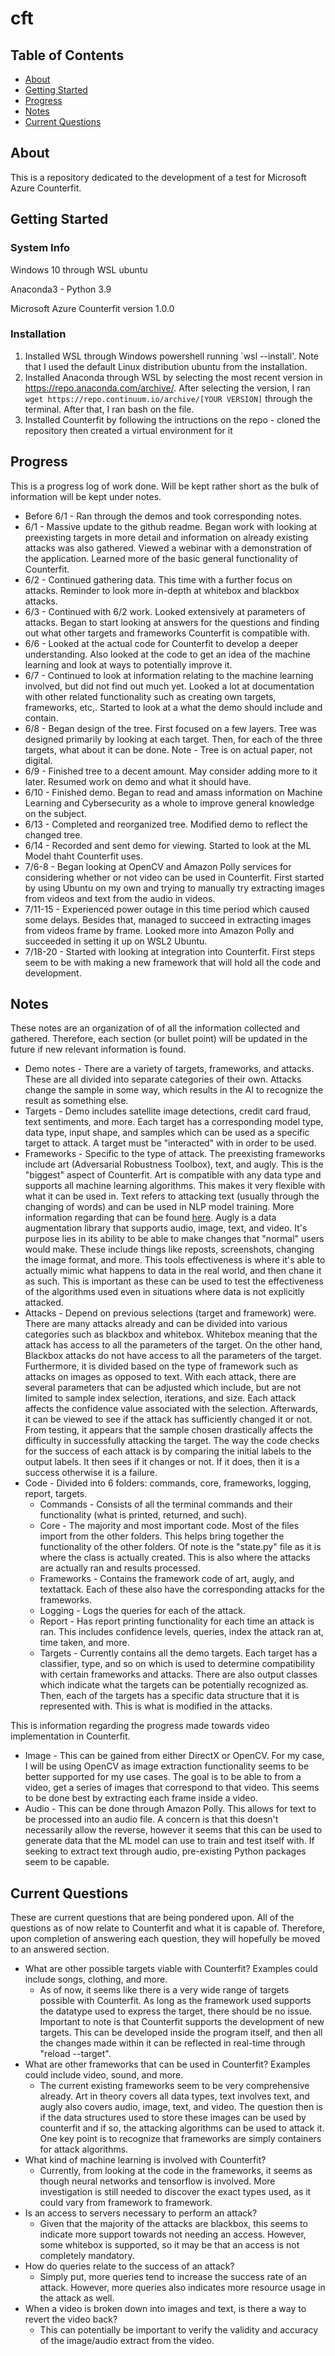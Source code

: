 # cft

## Table of Contents
+ [About](#about)
+ [Getting Started](#getting_started)
+ [Progress](#progress)
+ [Notes](#notes)
+ [Current Questions](#questions)

## About <a name = "about"></a>
This is a repository dedicated to the development of a test for Microsoft Azure Counterfit.

## Getting Started <a name = "getting_started"></a>

### System Info
Windows 10 through WSL ubuntu 

Anaconda3 - Python 3.9 

Microsoft Azure Counterfit version 1.0.0

### Installation
1. Installed WSL through Windows powershell running `wsl --install'. Note that I used the default Linux distribution ubuntu from the installation.
2. Installed Anaconda through WSL by selecting the most recent version in https://repo.anaconda.com/archive/. After selecting the version, I ran `wget https://repo.continuum.io/archive/[YOUR VERSION]` through the terminal. After that, I ran bash on the file.
3. Installed Counterfit by following the intructions on the repo - cloned the repository then created a virtual environment for it

## Progress <a name = "progress"></a>
This is a progress log of work done. Will be kept rather short as the bulk of information will be kept under notes.
+ Before 6/1 - Ran through the demos and took corresponding notes. 
+ 6/1 - Massive update to the github readme. Began work with looking at preexisting targets in more detail and information on already existing attacks was also gathered. Viewed a webinar with a demonstration of the application. Learned more of the basic general functionality of Counterfit.
+ 6/2 - Continued gathering data. This time with a further focus on attacks. Reminder to look more in-depth at whitebox and blackbox attacks.
+ 6/3 - Continued with 6/2 work. Looked extensively at parameters of attacks. Began to start looking at answers for the questions and finding out what other targets and frameworks Counterfit is compatible with.
+ 6/6 - Looked at the actual code for Counterfit to develop a deeper understanding. Also looked at the code to get an idea of the machine learning and look at ways to potentially improve it.
+ 6/7 - Continued to look at information relating to the machine learning involved, but did not find out much yet. Looked a lot at documentation with other related functionality such as creating own targets, frameworks, etc,. Started to look at a what the demo should include and contain.
+ 6/8 - Began design of the tree. First focused on a few layers. Tree was designed primarily by looking at each target. Then, for each of the three targets, what about it can be done. Note - Tree is on actual paper, not digital.
+ 6/9 - Finished tree to a decent amount. May consider adding more to it later. Resumed work on demo and what it should have.
+ 6/10 - Finished demo. Began to read and amass information on Machine Learning and Cybersecurity as a whole to improve general knowledge on the subject.
+ 6/13 - Completed and reorganized tree. Modified demo to reflect the changed tree.
+ 6/14 - Recorded and sent demo for viewing. Started to look at the ML Model thaht Counterfit uses.
+ 7/6-8 - Began looking at OpenCV and Amazon Polly services for considering whether or not video can be used in Counterfit. First started by using Ubuntu on my own and trying to manually try extracting images from videos and text from the audio in videos.
+ 7/11-15 - Experienced power outage in this time period which caused some delays. Besides that, managed to succeed in extracting images from videos frame by frame. Looked more into Amazon Polly and succeeded in setting it up on WSL2 Ubuntu.
+ 7/18-20 - Started with looking at integration into Counterfit. First steps seem to be with making a new framework that will hold all the code and development. 

## Notes <a name = "notes"></a>
These notes are an organization of of all the information collected and gathered. Therefore, each section (or bullet point) will be updated in the future if new relevant information is found.
+ Demo notes - There are a variety of targets, frameworks, and attacks. These are all divided into separate categories of their own. Attacks change the sample in some way, which results in the AI to recognize the result as something else.
+ Targets - Demo includes satellite image detections, credit card fraud, text sentiments, and more. Each target has a corresponding model type, data type, input shape, and samples which can be used as a specific target to attack. A target must be "interacted" with in order to be used. 
+ Frameworks - Specific to the type of attack. The preexisting frameworks include art (Adversarial Robustness Toolbox), text, and augly. This is the "biggest" aspect of Counterfit. Art is compatible with any data type and supports all machine learning algorithms. This makes it very flexible with what it can be used in. Text refers to attacking text (usually through the changing of words) and can be used in NLP model training. More information regarding that can be found [here](https://github.com/QData/TextAttack). Augly is a data augmentation library that supports audio, image, text, and video. It's purpose lies in its ability to be able to make changes that "normal" users would make. These include things like reposts, screenshots, changing the image format, and more. This tools effectiveness is where it's able to actually mimic what happens to data in the real world, and then chane it as such. This is important as these can be used to test the effectiveness of the algorithms used even in situations where data is not explicitly attacked.
+ Attacks - Depend on previous selections (target and framework) were. There are many attacks already and can be divided into various categories such as blackbox and whitebox. Whitebox meaning that the attack has access to all the parameters of the target. On the other hand, Blackbox attacks do not have access to all the parameters of the target. Furthermore, it is divided based on the type of framework such as attacks on images as opposed to text. With each attack, there are several parameters that can be adjusted which include, but are not limited to sample index selection, iterations, and size. Each attack affects the confidence value associated with the selection. Afterwards, it can be viewed to see if the attack has sufficiently changed it or not. From testing, it appears that the sample chosen drastically affects the difficulty in successfully attacking the target. The way the code checks for the success of each attack is by comparing the initial labels to the output labels. It then sees if it changes or not. If it does, then it is a success otherwise it is a failure.
+ Code - Divided into 6 folders: commands, core, frameworks, logging, report, targets.
  + Commands - Consists of all the terminal commands and their functionality (what is printed, returned, and such).
  + Core - The majority and most important code. Most of the files import from the other folders. This helps bring together the functionality of the other folders. Of note is the "state.py" file as it is where the class is actually created. This is also where the attacks are actually ran and results processed.
  + Frameworks - Contains the framework code of art, augly, and textattack. Each of these also have the corresponding attacks for the frameworks. 
  + Logging - Logs the queries for each of the attack.
  + Report - Has report printing functionality for each time an attack is ran. This includes confidence levels, queries, index the attack ran at, time taken, and more.
  + Targets - Currently contains all the demo targets. Each target has a classifier, type, and so on which is used to determine compatibility with certain frameworks and attacks. There are also output classes which indicate what the targets can be potentially recognized as. Then, each of the targets has a specific data structure that it is represented with. This is what is modified in the attacks.
  
This is information regarding the progress made towards video implementation in Counterfit.
+ Image - This can be gained from either DirectX or OpenCV. For my case, I will be using OpenCV as image extraction functionality seems to be better supported for my use cases. The goal is to be able to from a video, get a series of images that correspond to that video. This seems to be done best by extracting each frame inside a video.
+ Audio - This can be done through Amazon Polly. This allows for text to be processed into an audio file. A concern is that this doesn't necessarily allow the reverse, however it seems that this can be used to generate data that the ML model can use to train and test itself with. If seeking to extract text through audio, pre-existing Python packages seem to be capable. 


## Current Questions <a name = "questions"></a>
These are current questions that are being pondered upon. All of the questions as of now relate to Counterfit and what it is capable of. Therefore, upon completion of answering each question, they will hopefully be moved to an answered section.

+ What are other possible targets viable with Counterfit? Examples could include songs, clothing, and more.
  + As of now, it seems like there is a very wide range of targets possible with Counterfit. As long as the framework used supports the datatype used to express the target, there should be no issue. Important to note is that Counterfit supports the development of new targets. This can be developed inside the program itself, and then all the changes made within it can be reflected in real-time through "reload --target".
+ What are other frameworks that can be used in Counterfit? Examples could include video, sound, and more.
  + The current existing frameworks seem to be very comprehensive already. Art in theory covers all data types, text involves text, and augly also covers audio, image, text, and video. The question then is if the data structures used to store these images can be used by counterfit and if so, the attacking algorithms can be used to attack it. One key point is to recognize that frameworks are simply containers for attack algorithms.
+ What kind of machine learning is involved with Counterfit?
  + Currently, from looking at the code in the frameworks, it seems as though neural networks and tensorflow is involved. More investigation is still needed to discover the exact types used, as it could vary from framework to framework.
+ Is an access to servers necessary to perform an attack?
  + Given that the majority of the attacks are blackbox, this seems to indicate more support towards not needing an access. However, some whitebox is supported, so it may be that an access is not completely mandatory.
+ How do queries relate to the success of an attack? 
  + Simply put, more queries tend to increase the success rate of an attack. However, more queries also indicates more resource usage in the attack as well.
+ When a video is broken down into images and text, is there a way to revert the video back? 
  + This can potentially be important to verify the validity and accuracy of the image/audio extract from the video.

